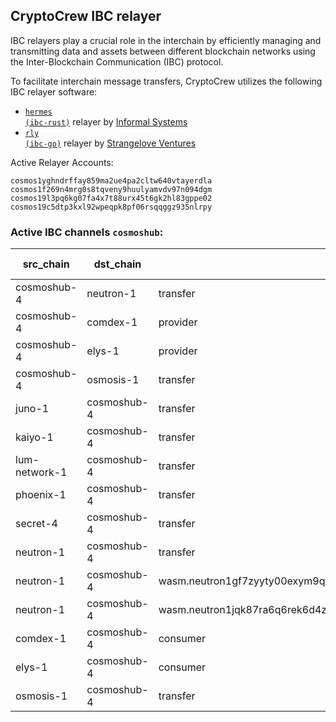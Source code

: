 ## CryptoCrew IBC relayer
IBC relayers play a crucial role in the interchain by efficiently managing and transmitting data and assets between different blockchain networks using the Inter-Blockchain Communication (IBC) protocol.

To facilitate interchain message transfers, CryptoCrew utilizes the following IBC relayer software: 
- <a href="https://github.com/informalsystems/hermes"><code>hermes (ibc-rust)</code></a> relayer by [Informal Systems](https://github.com/informalsystems)
- <a href="https://github.com/cosmos/relayer"><code>rly (ibc-go)</code></a> relayer by [Strangelove Ventures](https://github.com/strangelove-ventures)

Active Relayer Accounts:
```
cosmos1yghndrffay859ma2ue4pa2cltw640vtayerdla
cosmos1f269n4mrg0s8tqveny9huulyamvdv97n094dgm
cosmos19l3pq6kg07fa4x7t88urx45t6gk2hl83gppe02
cosmos19c5dtp3kxl92wpeqpk8pf06rsqqggz935nlrpy
```

### Active IBC channels `cosmoshub`:
| src_chain | dst_chain | IBC port | IBC channel |
| --------------- | --------------- | ------------ | ------------------- |
| cosmoshub-4 | neutron-1 | transfer | channel-569 |
| cosmoshub-4 | comdex-1 | provider | channel-1263 |
| cosmoshub-4 | elys-1 | provider | channel-1265 |
| cosmoshub-4 | osmosis-1 | transfer | channel-141 |
| juno-1 | cosmoshub-4 | transfer | channel-1 |
| kaiyo-1 | cosmoshub-4 | transfer | channel-0 |
| lum-network-1 | cosmoshub-4 | transfer | channel-12 |
| phoenix-1 | cosmoshub-4 | transfer | channel-0 |
| secret-4 | cosmoshub-4 | transfer | channel-0 |
| neutron-1 | cosmoshub-4 | transfer | channel-1 |
| neutron-1 | cosmoshub-4 | wasm.neutron1gf7zyyty00exym9q0mpt2kl7qzznuu94ruguafpx9eveplpv9j6sendvld | channel-6292 |
| neutron-1 | cosmoshub-4 | wasm.neutron1jqk87ra6q6rek6d4z74neqe0e0m85khfmwn5fuefz75df75qf4fs3xuj4q | channel-6306 |
| comdex-1 | cosmoshub-4 | consumer | channel-97 |
| elys-1 | cosmoshub-4 | consumer | channel-0 |
| osmosis-1 | cosmoshub-4 | transfer | channel-0 |